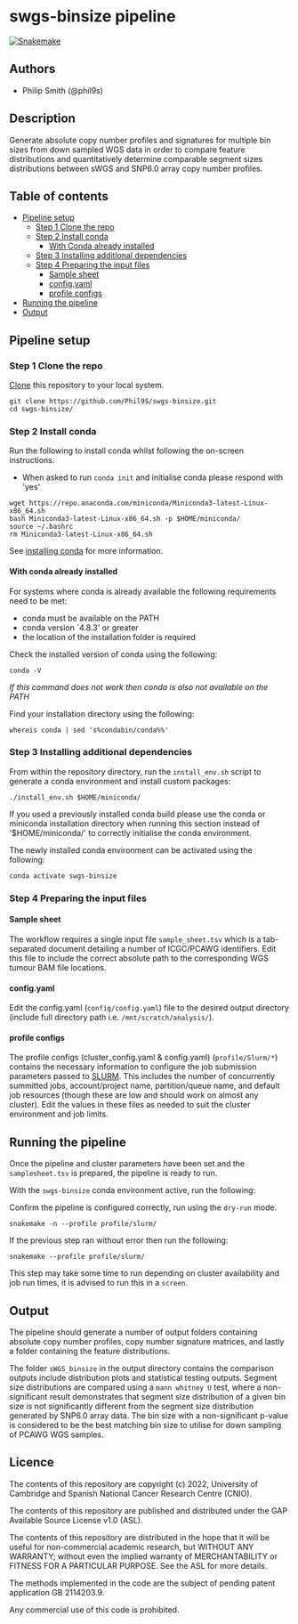 
# swgs-binsize pipeline

[![Snakemake](https://img.shields.io/badge/snakemake-≥5.10.0-brightgreen.svg)](https://snakemake.bitbucket.io)

## Authors

* Philip Smith (@phil9s)

## Description

Generate absolute copy number profiles and signatures for multiple bin sizes from down sampled WGS data in order to compare feature distributions and quantitatively determine comparable segment sizes distributions between sWGS and SNP6.0 array copy number profiles.

## Table of contents

* [Pipeline setup](#pipeline-setup)
  + [Step 1 Clone the repo](#step-1-clone-the-repo)
  + [Step 2 Install conda](#step-2-install-conda)
    - [With Conda already installed](#with-conda-already-installed)
  + [Step 3 Installing additional dependencies](#step-3-installing-additional-dependencies)
  + [Step 4 Preparing the input files](#step-4-preparing-the-input-files)
    - [Sample sheet](#sample-sheet)
    - [config.yaml](#configyaml)
    - [profile configs](#profile-configs)
* [Running the pipeline](#running-the-pipeline)
* [Output](#output)

## Pipeline setup

### Step 1 Clone the repo

[Clone](https://help.github.com/en/articles/cloning-a-repository) this repository to your local system.

```
git clone https://github.com/Phil9S/swgs-binsize.git
cd swgs-binsize/
```

### Step 2 Install conda

Run the following to install conda whilst following the on-screen instructions.
- When asked to run `conda init` and initialise conda please respond with 'yes'

```
wget https://repo.anaconda.com/miniconda/Miniconda3-latest-Linux-x86_64.sh
bash Miniconda3-latest-Linux-x86_64.sh -p $HOME/miniconda/
source ~/.bashrc
rm Miniconda3-latest-Linux-x86_64.sh
```
See [installing conda](https://conda.io/projects/conda/en/latest/user-guide/install/index.html) for more information.

#### With conda already installed

For systems where conda is already available the following requirements need to be met:
- conda must be available on the PATH
- conda version `4.8.3' or greater
- the location of the installation folder is required

Check the installed version of conda using the following:
```
conda -V
```
*If this command does not work then conda is also not available on the PATH*

Find your installation directory using the following:
```
whereis conda | sed 's%condabin/conda%%'
```

### Step 3 Installing additional dependencies

From within the repository directory, run the `install_env.sh` script to generate a conda environment and install custom packages:

```
./install_env.sh $HOME/miniconda/
```

If you used a previously installed conda build please use the conda or miniconda installation directory when running this section instead of '$HOME/miniconda/' to correctly initialise the conda environment.

The newly installed conda environment can be activated using the following:

```
conda activate swgs-binsize
```

### Step 4 Preparing the input files

#### Sample sheet

The workflow requires a single input file `sample_sheet.tsv` which is a tab-separated document detailing a number of ICGC/PCAWG identifiers. Edit this file to include the correct absolute path to the corresponding WGS tumour BAM file locations.

#### config.yaml

Edit the config.yaml (`config/config.yaml`) file to the desired output directory (include full directory path i.e. `/mnt/scratch/analysis/`).

#### profile configs

The profile configs (cluster_config.yaml & config.yaml) (`profile/Slurm/*`) contains the necessary information to configure the job submission parameters passed to [SLURM](https://slurm.schedmd.com/overview.html). This includes the number of concurrently summitted jobs, account/project name, partition/queue name, and default job resources (though these are low and should work on almost any cluster). Edit the values in these files as needed to suit the cluster environment and job limits.

## Running the pipeline

Once the pipeline and cluster parameters have been set and the `samplesheet.tsv` is prepared, the pipeline is ready to run.

With the `swgs-binsize` conda environment active, run the following:

Confirm the pipeline is configured correctly, run using the `dry-run` mode.

```
snakemake -n --profile profile/slurm/
```
If the previous step ran without error then run the following:
```
snakemake --profile profile/slurm/
```
This step may take some time to run depending on cluster availability and job run times, it is advised to run this in a `screen`.

## Output

The pipeline should generate a number of output folders containing absolute copy number profiles, copy number signature matrices, and lastly a folder containing the feature distributions.

The folder `sWGS_binsize` in the output directory contains the comparison outputs include distribution plots and statistical testing outputs. Segment size distributions are compared using a `mann whitney U` test, where a non-significant result demonstrates that segment size distribution of a given bin size is not significantly different from the segment size distribution generated by SNP6.0 array data. The bin size with a non-significant p-value is considered to be the best matching bin size to utilise for down sampling of PCAWG WGS samples.

## Licence
The contents of this repository are copyright (c) 2022, University of Cambridge and Spanish National Cancer Research Centre (CNIO).

The contents of this repository are published and distributed under the GAP Available Source License v1.0 (ASL). 

The contents of this repository are distributed in the hope that it will be useful for non-commercial academic research, but WITHOUT ANY WARRANTY; without even the implied warranty of MERCHANTABILITY or FITNESS FOR A PARTICULAR PURPOSE.  See the ASL for more details. 

The methods implemented in the code are the subject of pending patent application GB 2114203.9.

Any commercial use of this code is prohibited.
